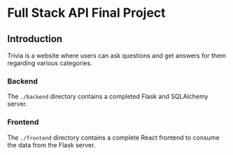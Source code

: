 # Full Stack API Final Project

## Introduction

Trivia is a website where users can ask questions and get answers for them regarding various categories. 

### Backend

The `./backend` directory contains a completed Flask and SQLAlchemy server.

### Frontend

The `./frontend` directory contains a complete React frontend to consume the data from the Flask server. 